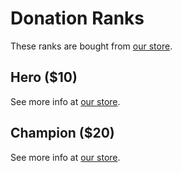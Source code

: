 # Donation Ranks

These ranks are bought from [our store](https://store.expansemc.com).

## Hero ($10)

See more info at [our store](https://store.expansemc.com).

## Champion ($20)

See more info at [our store](https://store.expansemc.com).